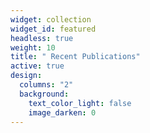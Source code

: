 ```yaml
---
widget: collection
widget_id: featured
headless: true
weight: 10
title: " Recent Publications"
active: true
design:
  columns: "2"
  background:
    text_color_light: false
    image_darken: 0
---
```

